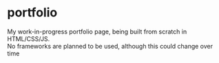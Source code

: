 # portfolio
My work-in-progress portfolio page, being built from scratch in HTML/CSS/JS.  
No frameworks are planned to be used, although this could change over time


